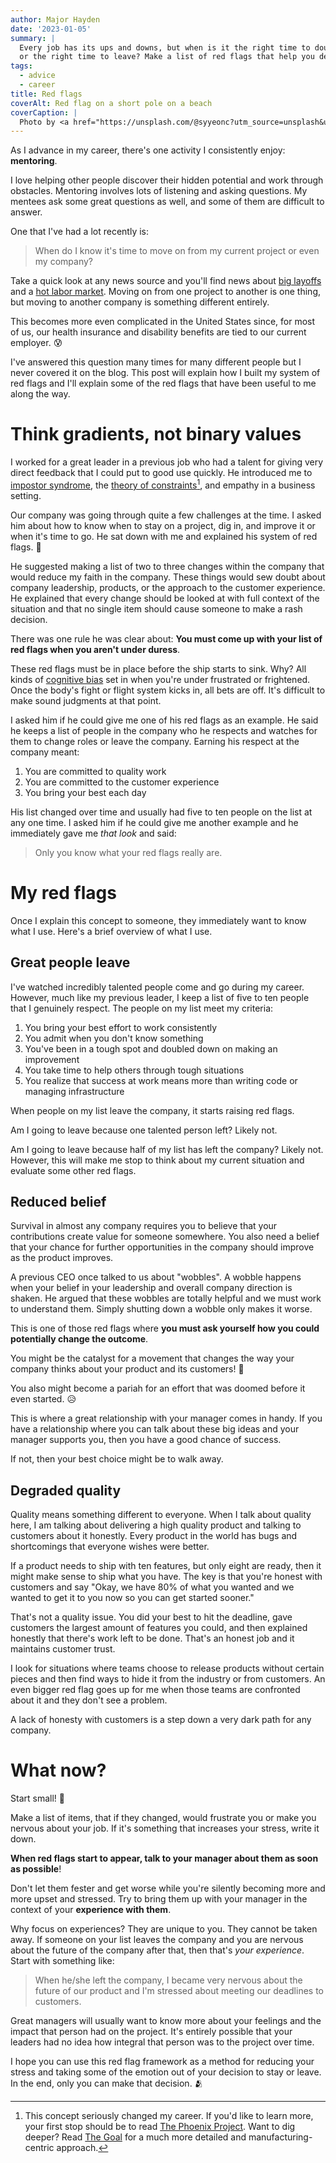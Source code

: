```yaml
---
author: Major Hayden
date: '2023-01-05'
summary: |
  Every job has its ups and downs, but when is it the right time to double down
  or the right time to leave? Make a list of red flags that help you decide. 🚩
tags:
  - advice
  - career
title: Red flags
coverAlt: Red flag on a short pole on a beach
coverCaption: |
  Photo by <a href="https://unsplash.com/@syyeonc?utm_source=unsplash&utm_medium=referral&utm_content=creditCopyText">Seoyeon Choi</a> on <a href="https://unsplash.com/photos/Ip6nPbAGqCM?utm_source=unsplash&utm_medium=referral&utm_content=creditCopyText">Unsplash</a>
---
```


As I advance in my career, there's one activity I consistently enjoy: **mentoring**.

I love helping other people discover their hidden potential and work through obstacles.
Mentoring involves lots of listening and asking questions.
My mentees ask some great questions as well, and some of them are difficult to answer.

One that I've had a lot recently is:

> When do I know it's time to move on from my current project or even my company?

Take a quick look at any news source and you'll find news about [big layoffs](https://www.wsj.com/articles/amazon-to-lay-off-over-17-000-workers-more-than-first-planned-11672874304?st=b06bcjr48jfxxrp&reflink=desktopwebshare_permalink) and a [hot labor market](https://www.wsj.com/articles/companies-are-gritting-their-teeth-and-hiring-11672852965?st=la8zvv648zgdjc2&reflink=desktopwebshare_permalink).
Moving on from one project to another is one thing, but moving to another company is something different entirely.

This becomes more even complicated in the United States since, for most of us, our health insurance and disability benefits are tied to our current employer. 😰

I've answered this question many times for many different people but I never covered it on the blog.
This post will explain how I built my system of red flags and I'll explain some of the red flags that have been useful to me along the way.

# Think gradients, not binary values

I worked for a great leader in a previous job who had a talent for giving very direct feedback that I could put to good use quickly.
He introduced me to [impostor syndrome](https://en.wikipedia.org/wiki/Impostor_syndrome), the [theory of constraints](https://en.wikipedia.org/wiki/Theory_of_constraints)[^constraints], and empathy in a business setting.

Our company was going through quite a few challenges at the time.
I asked him about how to know when to stay on a project, dig in, and improve it or when it's time to go.
He sat down with me and explained his system of red flags. 🚩

He suggested making a list of two to three changes within the company that would reduce my faith in the company.
These things would sew doubt about company leadership, products, or the approach to the customer experience.
He explained that every change should be looked at with full context of the situation and that no single item should cause someone to make a rash decision.

There was one rule he was clear about: **You must come up with your list of red flags when you aren't under duress**.

These red flags must be in place before the ship starts to sink.
Why?
All kinds of [cognitive bias](https://en.wikipedia.org/wiki/Cognitive_bias) set in when you're under frustrated or frightened.
Once the body's fight or flight system kicks in, all bets are off.
It's difficult to make sound judgments at that point.

I asked him if he could give me one of his red flags as an example.
He said he keeps a list of people in the company who he respects and watches for them to change roles or leave the company.
Earning his respect at the company meant:

1. You are committed to quality work
2. You are committed to the customer experience
3. You bring your best each day

His list changed over time and usually had five to ten people on the list at any one time.
I asked him if he could give me another example and he immediately gave me *that look* and said:

> Only you know what your red flags really are.

# My red flags

Once I explain this concept to someone, they immediately want to know what I use.
Here's a brief overview of what I use.

## Great people leave

I've watched incredibly talented people come and go during my career.
However, much like my previous leader, I keep a list of five to ten people that I genuinely respect.
The people on my list meet my criteria:

1. You bring your best effort to work consistently
2. You admit when you don't know something
3. You've been in a tough spot and doubled down on making an improvement
4. You take time to help others through tough situations
5. You realize that success at work means more than writing code or managing infrastructure

When people on my list leave the company, it starts raising red flags.

Am I going to leave because one talented person left?
Likely not.

Am I going to leave because half of my list has left the company?
Likely not.
However, this will make me stop to think about my current situation and evaluate some other red flags.

## Reduced belief

Survival in almost any company requires you to believe that your contributions create value for someone somewhere.
You also need a belief that your chance for further opportunities in the company should improve as the product improves.

A previous CEO once talked to us about "wobbles".
A wobble happens when your belief in your leadership and overall company direction is shaken.
He argued that these wobbles are totally helpful and we must work to understand them.
Simply shutting down a wobble only makes it worse.

This is one of those red flags where **you must ask yourself how you could potentially change the outcome**.

You might be the catalyst for a movement that changes the way your company thinks about your product and its customers! 🎉

You also might become a pariah for an effort that was doomed before it even started. 😥

This is where a great relationship with your manager comes in handy.
If you have a relationship where you can talk about these big ideas and your manager supports you, then you have a good chance of success.

If not, then your best choice might be to walk away.

## Degraded quality

Quality means something different to everyone.
When I talk about quality here, I am talking about delivering a high quality product and talking to customers about it honestly.
Every product in the world has bugs and shortcomings that everyone wishes were better.

If a product needs to ship with ten features, but only eight are ready, then it might make sense to ship what you have.
The key is that you're honest with customers and say "Okay, we have 80% of what you wanted and we wanted to get it to you now so you can get started sooner."

That's not a quality issue.
You did your best to hit the deadline, gave customers the largest amount of features you could, and then explained honestly that there's work left to be done.
That's an honest job and it maintains customer trust.

I look for situations where teams choose to release products without certain pieces and then find ways to hide it from the industry or from customers.
An even bigger red flag goes up for me when those teams are confronted about it and they don't see a problem.

A lack of honesty with customers is a step down a very dark path for any company.

# What now?

Start small! 🤏

Make a list of items, that if they changed, would frustrate you or make you nervous about your job.
If it's something that increases your stress, write it down.

**When red flags start to appear, talk to your manager about them as soon as possible**!

Don't let them fester and get worse while you're silently becoming more and more upset and stressed.
Try to bring them up with your manager in the context of your **experience with them**.

Why focus on experiences?
They are unique to you.
They cannot be taken away.
If someone on your list leaves the company and you are nervous about the future of the company after that, then that's *your experience*.
Start with something like:

> When he/she left the company, I became very nervous about the future of our
> product and I'm stressed about meeting our deadlines to customers.

Great managers will usually want to know more about your feelings and the impact that person had on the project.
It's entirely possible that your leaders had no idea how integral that person was to the project over time.

I hope you can use this red flag framework as a method for reducing your stress and taking some of the emotion out of your decision to stay or leave.
In the end, only you can make that decision. 🫂

[^constraints]: This concept seriously changed my career.
  If you'd like to learn more, your first stop should be to read [The Phoenix Project](https://www.goodreads.com/book/show/17255186-the-phoenix-project).
  Want to dig deeper?
  Read [The Goal](https://www.goodreads.com/book/show/113934.The_Goal) for a much more detailed and manufacturing-centric approach.
